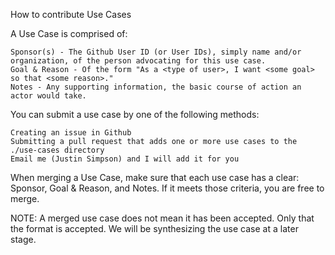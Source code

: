 
How to contribute Use Cases

A Use Case is comprised of:

    Sponsor(s) - The Github User ID (or User IDs), simply name and/or organization, of the person advocating for this use case.
    Goal & Reason - Of the form "As a <type of user>, I want <some goal> so that <some reason>."
    Notes - Any supporting information, the basic course of action an actor would take.

You can submit a use case by one of the following methods:

    Creating an issue in Github
    Submitting a pull request that adds one or more use cases to the ./use-cases directory
    Email me (Justin Simpson) and I will add it for you

When merging a Use Case, make sure that each use case has a clear: Sponsor, Goal & Reason, and Notes. If it meets those criteria, you are free to merge.

NOTE: A merged use case does not mean it has been accepted. Only that the format is accepted. We will be synthesizing the use case at a later stage.

